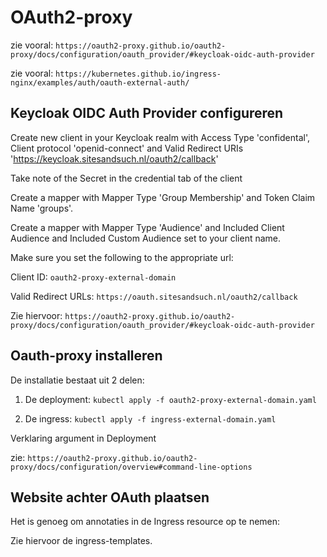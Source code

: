 # OAuth2-proxy

zie vooral: `https://oauth2-proxy.github.io/oauth2-proxy/docs/configuration/oauth_provider/#keycloak-oidc-auth-provider`

zie vooral: `https://kubernetes.github.io/ingress-nginx/examples/auth/oauth-external-auth/`

## Keycloak OIDC Auth Provider configureren

Create new client in your Keycloak realm with Access Type 'confidental', Client protocol 'openid-connect' and Valid Redirect URIs 'https://keycloak.sitesandsuch.nl/oauth2/callback'

Take note of the Secret in the credential tab of the client

Create a mapper with Mapper Type 'Group Membership' and Token Claim Name 'groups'.

Create a mapper with Mapper Type 'Audience' and Included Client Audience and Included Custom Audience set to your client name.

Make sure you set the following to the appropriate url:

Client ID: `oauth2-proxy-external-domain`

Valid Redirect URLs: `https://oauth.sitesandsuch.nl/oauth2/callback`

Zie hiervoor: `https://oauth2-proxy.github.io/oauth2-proxy/docs/configuration/oauth_provider/#keycloak-oidc-auth-provider`

## Oauth-proxy installeren

De installatie bestaat uit 2 delen:
1. De deployment: `kubectl apply -f oauth2-proxy-external-domain.yaml`

2. De ingress: `kubectl apply -f ingress-external-domain.yaml`

Verklaring argument in Deployment

zie: `https://oauth2-proxy.github.io/oauth2-proxy/docs/configuration/overview#command-line-options`

## Website achter OAuth plaatsen

Het is genoeg om annotaties in de Ingress resource op te nemen:

Zie hiervoor de ingress-templates.
